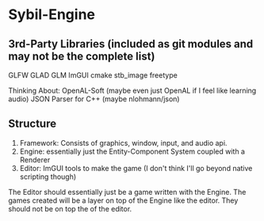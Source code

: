 # Sybil-Engine

## 3rd-Party Libraries (included as git modules and may not be the complete list)
GLFW
GLAD
GLM
ImGUI
cmake
stb_image
freetype

Thinking About:
OpenAL-Soft (maybe even just OpenAL if I feel like learning audio)
JSON Parser for C++ (maybe nlohmann/json)

## Structure

1. Framework: Consists of graphics, window, input, and audio api.  
2. Engine: essentially just the Entity-Component System coupled with a Renderer
3. Editor: ImGUI tools to make the game (I don't think I'll go beyond native scripting though)

The Editor should essentially just be a game written with the Engine. The games created will be a layer on top of the Engine like the editor. They should not be on top the of the editor.
